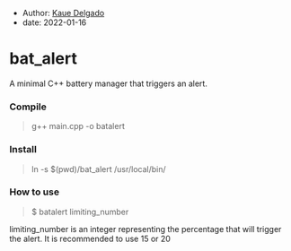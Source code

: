 * Author: [Kaue Delgado](https://github.com/kauederp)
* date: 2022-01-16

# bat_alert
A minimal C++ battery manager that triggers an alert.


### Compile
> g++ main.cpp -o batalert 
### Install
> ln -s $(pwd)/bat_alert /usr/local/bin/
### How to use
> $ batalert limiting_number

limiting_number is an integer representing the percentage that will trigger the alert. It is recommended to use 15 or 20
